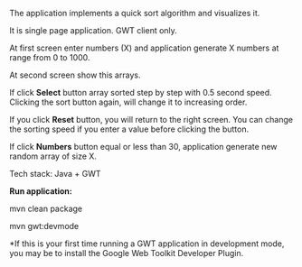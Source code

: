 The application implements a quick sort algorithm and visualizes it.

It is single page application. GWT client only.

At first screen enter numbers (X) and application generate X numbers at range from 0 to 1000.

At second screen show this arrays.

If click **Select** button array sorted step by step with 0.5 second speed.
Clicking the sort button again, will change it to increasing order.

If you click **Reset** button, you will return to the right screen.
You can change the sorting speed if you enter a value before clicking the button.

If click **Numbers** button equal or less than 30, application generate new random array of size X.

Tech stack: Java + GWT

**Run application:** 

mvn clean package

mvn gwt:devmode

*If this is your first time running a GWT application in development mode, you may be  to install the Google Web Toolkit Developer Plugin.
